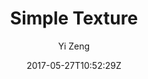 ---
title: "Simple Texture"
github: https://github.com/yizeng/jekyll-theme-simple-texture
demo: https://yizeng.github.io/jekyll-theme-simple-texture/
author: Yi Zeng

ssg:
  - Jekyll
cms:
  - No Cms
date: 2017-05-27T10:52:29Z
github_branch: master
---